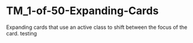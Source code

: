 # TM_1-of-50-Expanding-Cards
Expanding cards that use an active class to shift between the focus of the card.
testing